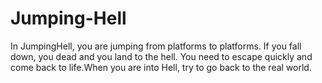 # Jumping-Hell
In JumpingHell, you are jumping from platforms to platforms. If you fall down, you dead and you land to the hell. You need to escape quickly and come back to life.When you are into Hell, try to go back to the real world.
